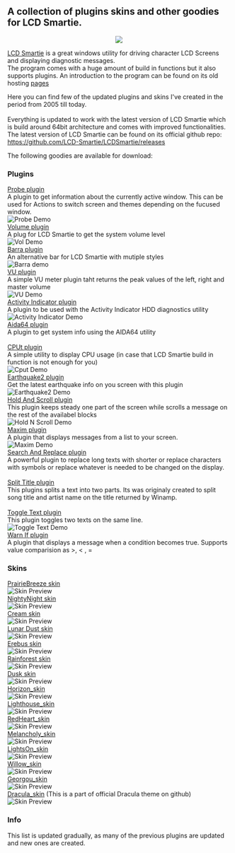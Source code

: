 ## A collection of plugins skins and other goodies for LCD Smartie.

<p align="center">
  <img src="https://github.com/Limbos-goodies-for-LCDSmartie/.github/assets/331155/cc41c3d5-3e67-446b-bc0b-2000f94388e1" />
</p>

[LCD Smartie](https://github.com/stokie-ant/lcdsmartie-laz) is a great windows utility for driving character LCD Screens and displaying diagnostic messages.\
The program comes with a huge amount of build in functions but it also supports plugins. An introduction to the program can be found on its old hosting [pages](https://lcdsmartie.sourceforge.net/) 

Here you can find few of the updated plugins and skins I've created in the period from 2005 till today.\
\
Everything is updated to work with the latest version of LCD Smartie which is build around 64bit architecture and comes with improved functionalities. 
The latest version of LCD Smartie can be found on its official github repo: https://github.com/LCD-Smartie/LCDSmartie/releases

The following goodies are available for download:
### Plugins


[Probe plugin](https://github.com/Limbos-goodies-for-LCDSmartie/probe)\
A plugin to get information about the currently active window. This can be used for Actions to switch screen and themes depending on the fucused window.\
![Probe Demo](https://github.com/Limbos-goodies-for-LCDSmartie/.github/blob/main/images/gifs/probe.gif?raw=true)
\
[Volume plugin](https://github.com/Limbos-goodies-for-LCDSmartie/vol)\
A plug for LCD Smartie to get the system volume level\
![Vol Demo](https://github.com/Limbos-goodies-for-LCDSmartie/.github/blob/main/images/gifs/vol.gif?raw=true)
\
[Barra plugin](https://github.com/Limbos-goodies-for-LCDSmartie/barra)\
An alternative bar for LCD Smartie with mutiple styles\
![Barra demo](https://github.com/Limbos-goodies-for-LCDSmartie/.github/blob/main/images/gifs/barra.gif)
\
[VU plugin](https://github.com/Limbos-goodies-for-LCDSmartie/vu)\
A simple VU meter plugin taht returns the peak values of the left, right and master volume\
![VU Demo](https://github.com/Limbos-goodies-for-LCDSmartie/.github/blob/main/images/gifs/vu.gif)
\
[Activity Indicator plugin](https://github.com/Limbos-goodies-for-LCDSmartie/Activity_Indicator_plugin)\
A plugin to be used with the Activity Indicator HDD diagnostics utility\
![Activity Indicator Demo](https://github.com/Limbos-goodies-for-LCDSmartie/.github/blob/main/images/gifs/activityindicator.gif?raw=true)
\
[Aida64 plugin](https://github.com/Limbos-goodies-for-LCDSmartie/Aida64_plugin)\
A plugin to get system info using the AIDA64 utility\
\
[CPUt plugin](https://github.com/Limbos-goodies-for-LCDSmartie/CPUt_plugin)\
A simple utility to display CPU usage (in case that LCD Smartie build in function is not enough for you)\
![Cput Demo](https://github.com/Limbos-goodies-for-LCDSmartie/.github/blob/main/images/gifs/cput.gif?raw=true)
\
[Earthquake2 plugin](https://github.com/Limbos-goodies-for-LCDSmartie/Earthquake2_plugin)\
Get the latest earthquake info on you screen with this plugin\
![Earthquake2 Demo](https://github.com/Limbos-goodies-for-LCDSmartie/.github/blob/main/images/gifs/earth.gif?raw=true)
\
[Hold And Scroll plugin](https://github.com/Limbos-goodies-for-LCDSmartie/Hold_And_Scroll_plugin)\
This plugin keeps steady one part of the screen while scrolls a message on the rest of the availabel blocks\
![Hold N Scroll Demo](https://github.com/Limbos-goodies-for-LCDSmartie/.github/blob/main/images/gifs/holdnscroll.gif?raw=true)
\
[Maxim plugin](https://github.com/Limbos-goodies-for-LCDSmartie/Maxim_plugin)\
A plugin that displays messages from a list to your screen.\
![Maxim Demo](https://github.com/Limbos-goodies-for-LCDSmartie/.github/blob/main/images/gifs/maxim.gif?raw=true)
\
[Search And Replace plugin](https://github.com/Limbos-goodies-for-LCDSmartie/Search_And_Replace_plugin)\
A powerful plugin to replace long texts with shorter or replace characters with symbols or replace whatever is needed to be changed on the display.\
\
[Split Title plugin](https://github.com/Limbos-goodies-for-LCDSmartie/Split_Title_plugin)\
This plugins splits a text into two parts. Its was originaly created to split song title and artist name on the title returned by Winamp.\
\
[Toggle Text plugin](https://github.com/Limbos-goodies-for-LCDSmartie/Toggle_Text_plugin)\
This plugin toggles two texts on the same line.\
![Toggle Text Demo](https://github.com/Limbos-goodies-for-LCDSmartie/.github/blob/main/images/gifs/toggle.gif?raw=true)
\
[Warn If plugin](https://github.com/Limbos-goodies-for-LCDSmartie/Warn_If_plugin)\
A plugin that displays a message when a condition becomes true. Supports value comparision as >, < , = 


### Skins
[PrairieBreeze skin](https://github.com/Limbos-goodies-for-LCDSmartie/PrairieBreeze)\
![Skin Preview](https://github.com/Limbos-goodies-for-LCDSmartie/.github/blob/main/images/pngs/PrairieBreeze.png?raw=true)\
[NightyNight skin](https://github.com/Limbos-goodies-for-LCDSmartie/NightyNight)\
![Skin Preview](https://github.com/Limbos-goodies-for-LCDSmartie/.github/blob/main/images/pngs/NightyNight.png?raw=true)\
[Cream skin](https://github.com/Limbos-goodies-for-LCDSmartie/Cream_Skin)\
![Skin Preview](https://github.com/Limbos-goodies-for-LCDSmartie/.github/blob/main/images/pngs/Cream.png?raw=true)\
[Lunar Dust skin](https://github.com/Limbos-goodies-for-LCDSmartie/LunarDust_Skin)\
![Skin Preview](https://github.com/Limbos-goodies-for-LCDSmartie/.github/blob/main/images/pngs/LunarDust.png?raw=true)\
[Erebus skin](https://github.com/Limbos-goodies-for-LCDSmartie/Erebus_Skin)\
![Skin Preview](https://github.com/Limbos-goodies-for-LCDSmartie/.github/blob/main/images/pngs/Erebus.png?raw=true)\
[Rainforest skin](https://github.com/Limbos-goodies-for-LCDSmartie/RainForest_Skin)\
![Skin Preview](https://github.com/Limbos-goodies-for-LCDSmartie/.github/blob/main/images/pngs/RainForest.png?raw=true)\
[Dusk skin](https://github.com/Limbos-goodies-for-LCDSmartie/Dusk_Skin)\
![Skin Preview](https://github.com/Limbos-goodies-for-LCDSmartie/.github/blob/main/images/pngs/Dusk.png?raw=true)\
[Horizon_skin](https://github.com/Limbos-goodies-for-LCDSmartie/Horizon_Skin)\
![Skin Preview](https://github.com/Limbos-goodies-for-LCDSmartie/.github/blob/main/images/pngs/Horizon.png?raw=true)\
[Lighthouse_skin](https://github.com/Limbos-goodies-for-LCDSmartie/Lighthouse_Skin)\
![Skin Preview](https://github.com/Limbos-goodies-for-LCDSmartie/.github/blob/main/images/pngs/LightHouse.png?raw=true)\
[RedHeart_skin](https://github.com/Limbos-goodies-for-LCDSmartie/RedHeart_Skin)\
![Skin Preview](https://github.com/Limbos-goodies-for-LCDSmartie/.github/blob/main/images/pngs/RedHeart.png?raw=true)\
[Melancholy_skin](https://github.com/Limbos-goodies-for-LCDSmartie/Melancholy_Skin)\
![Skin Preview](https://github.com/Limbos-goodies-for-LCDSmartie/.github/blob/main/images/pngs/Melancholy.png?raw=true)\
[LightsOn_skin](https://github.com/Limbos-goodies-for-LCDSmartie/LightsOn_Skin)\
![Skin Preview](https://github.com/Limbos-goodies-for-LCDSmartie/.github/blob/main/images/pngs/LightsOn.png?raw=true)\
[Willow_skin](https://github.com/Limbos-goodies-for-LCDSmartie/Willow_Skin)\
![Skin Preview](https://github.com/Limbos-goodies-for-LCDSmartie/.github/blob/main/images/pngs/Willow.png?raw=true)\
[Georgou_skin](https://github.com/Limbos-goodies-for-LCDSmartie/Georgou_Skin)\
![Skin Preview](https://github.com/Limbos-goodies-for-LCDSmartie/.github/blob/main/images/pngs/Georgou.png?raw=true)\
[Dracula_skin](https://github.com/limbo666/Dracula_for_LCD_Smartie) (This is a part of official Dracula theme on github)\
![Skin Preview](https://github.com/Limbos-goodies-for-LCDSmartie/.github/blob/main/images/pngs/Dracula.png?raw=true)


### Info

This list is updated gradually, as many of the previous plugins are updated and new ones are created.

 
 



